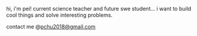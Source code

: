 hi, i'm pei!
current science teacher and future swe student...
i want to build cool things and solve interesting problems.

contact me @pchu2018@gmail.com

<!---
pchu2018/pchu2018 is a ✨ special ✨ repository because its `README.md` (this file) appears on your GitHub profile.
You can click the Preview link to take a look at your changes.
--->
